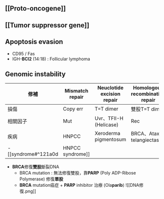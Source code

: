 ## [[Proto-oncogene]]
## [[Tumor suppressor gene]]
## Apoptosis evasion
- CD95 / Fas
- IGH-**BCl2** (14:18)  : Follicular lymphoma
## Genomic instability
| 修補   | Mismatch repair | Neuclotide excision repair | Homologous recombination repair |
| ---- | --------------- | -------------------------- | ------------------------------- |
| 損傷   | Copy err        | T=T dimer                  | 雙股T=T dimer                     |
| 相關因子 | Mut             | Uvr、TFII-H (Helicase)      | Rec                             |
| 疾病   | HNPCC           | Xeroderma pigmentosum      | BRCA、Ataxia telangiectasia      |
- [[syndrome#^121a0d|HNPCC syndrome]]
- **BRCA**修復**雙股**斷裂DNA
	- BRCA mutation : 無法修復雙股，靠**PARP** (Poly ADP-Ribose Polymerase) 修復**單股**
	- **BRCA** mutation癌症 + **PARP** inhibitor 治療 (Ola**parib**) 
![[DNA修復.png]]